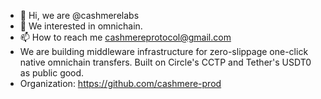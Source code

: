 - 👋 Hi, we are @cashmerelabs
- 👀 We interested in omnichain.
- 📫 How to reach me cashmereprotocol@gmail.com
- We are building middleware infrastructure for zero-slippage one-click native omnichain transfers. Built on Circle's CCTP and Tether's USDT0 as public good.
- Organization: https://github.com/cashmere-prod
